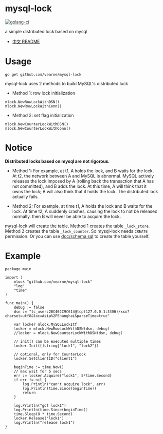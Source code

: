 # mysql-lock

[![golang-ci](https://github.com/vearne/mysql-lock/actions/workflows/golang-ci.yml/badge.svg)](https://github.com/vearne/mysql-lock/actions/workflows/golang-ci.yml)

a simple distributed lock based on mysql

* [中文 README](https://github.com/vearne/mysql-lock/blob/master/README_zh.md)

# Usage
```
go get github.com/vearne/mysql-lock
```


mysql-lock uses 2 methods to build MySQL's distributed lock

* Method 1: row lock
  initialization
```
mlock.NewRowLockWithDSN()
mlock.NewRowLockWithConn()
```
* Method 2: set flag
  initialization
```
mlock.NewCounterLockWithDSN()
mlock.NewCounterLockWithConn()
```


# Notice
**Distributed locks based on mysql are not rigorous.**


* Method 1:
  For example, at t1, A holds the lock, and B waits for the lock. At t2, the network between A and MySQL is abnormal. MySQL actively releases the lock imposed by A (rolling back the transaction that A has not committed), and B adds the lock. At this time, A will think that it owns the lock; B will also think that it holds the lock. The distributed lock actually fails.


* Method 2:
  For example, at time t1, A holds the lock and B waits for the lock. At time t2, A suddenly crashes, causing the lock to not be released normally. then B will never be able to acquire the lock.


mysql-lock will create the table. Method 1 creates the table `_lock_store`. Method 2 creates the table `_lock_counter`. So mysql-lock needs `CREATE` permission. Or you can use [doc/schema.sql](https://github.com/vearne/mysql-lock/blob/main/doc/schema.sql) to create the table yourself.

# Example
```
package main

import (
	mlock "github.com/vearne/mysql-lock"
	"log"
	"time"
)

func main() {
	debug := false
	dsn := "tc_user:20C462C9C614@tcp(127.0.0.1:3306)/xxx?charset=utf8&loc=Asia%2FShanghai&parseTime=true"

	var locker mlock.MySQLLockItf
	locker = mlock.NewRowLockWithDSN(dsn, debug)
	//locker = mlock.NewCounterLockWithDSN(dsn, debug)

	// init() can be executed multiple times
	locker.Init([]string{"lock1", "lock2"})
	
	// optional, only for CounterLock
	locker.SetClientID("client1")

	beginTime := time.Now()
	// max wait for 5 secs
	err := locker.Acquire("lock1", 5*time.Second)
	if err != nil {
		log.Println("can't acquire lock", err)
		log.Println(time.Since(beginTime))
		return
	}

	log.Println("got lock1")
	log.Println(time.Since(beginTime))
	time.Sleep(8 * time.Second)
	locker.Release("lock1")
	log.Println("release lock1")
}
```
